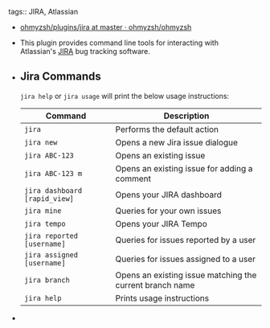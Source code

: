 tags:: JIRA, Atlassian

- [ohmyzsh/plugins/jira at master · ohmyzsh/ohmyzsh](https://github.com/ohmyzsh/ohmyzsh/tree/master/plugins/jira)
- This plugin provides command line tools for interacting with Atlassian's [JIRA](https://www.atlassian.com/software/jira) bug tracking software.
- ## Jira Commands
  
  `jira help` or `jira usage` will print the below usage instructions:
  
  | Command | Description |
  |---------|-------------|
  | `jira` | Performs the default action |
  | `jira new` | Opens a new Jira issue dialogue |
  | `jira ABC-123` | Opens an existing issue |
  | `jira ABC-123 m` | Opens an existing issue for adding a comment |
  | `jira dashboard [rapid_view]` | Opens your JIRA dashboard |
  | `jira mine` | Queries for your own issues |
  | `jira tempo` | Opens your JIRA Tempo |
  | `jira reported [username]` | Queries for issues reported by a user |
  | `jira assigned [username]` | Queries for issues assigned to a user |
  | `jira branch` | Opens an existing issue matching the current branch name |
  | `jira help` | Prints usage instructions |
-